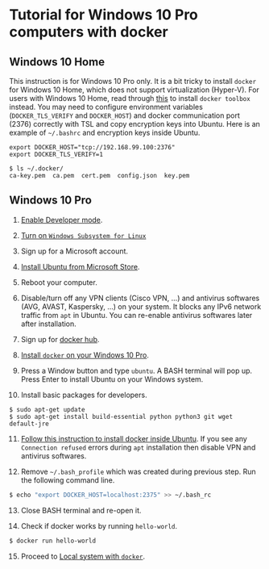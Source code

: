 Tutorial for Windows 10 Pro computers with docker
===============================================

## Windows 10 Home

This instruction is for Windows 10 Pro only. It is a bit tricky to install `docker` for Windows 10 Home, which does not support virtualization (Hyper-V). For users with Windows 10 Home, read through [this](https://gist.github.com/strarsis/44ded0d254066d9cb125ebbb04650d6c) to install `docker toolbox` instead. You may need to configure environment variables (`DOCKER_TLS_VERIFY` and `DOCKER_HOST`) and docker communication port (2376) correctly with TSL and copy encryption keys into Ubuntu. Here is an example of `~/.bashrc` and encryption keys inside Ubuntu.
```
export DOCKER_HOST="tcp://192.168.99.100:2376"
export DOCKER_TLS_VERIFY=1
```
```
$ ls ~/.docker/
ca-key.pem  ca.pem  cert.pem  config.json  key.pem
```

## Windows 10 Pro

1. [Enable Developer mode](https://www.howtogeek.com/292914/what-is-developer-mode-in-windows-10/).

2. [Turn on `Windows Subsystem for Linux`](https://www.pcworld.com/article/3106463/windows/how-to-get-bash-on-windows-10-with-the-anniversary-update.html)

3. Sign up for a Microsoft account.

4. [Install Ubuntu from Microsoft Store](https://www.microsoft.com/en-us/p/ubuntu/9nblggh4msv6?activetab=pivot:overviewtab).

5. Reboot your computer.

6. Disable/turn off any VPN clients (Cisco VPN, ...) and antivirus softwares (AVG, AVAST, Kaspersky, ...) on your system. It blocks any IPv6 network traffic from `apt` in Ubuntu. You can re-enable antivirus softwares later after installation.

7. Sign up for [docker hub](https://hub.docker.com/).

8. [Install `docker` on your Windows 10 Pro](https://hub.docker.com/editions/community/docker-ce-desktop-windows).

9. Press a Window button and type `ubuntu`. A BASH terminal will pop up. Press Enter to install Ubuntu on your Windows system.

10. Install basic packages for developers.
```
$ sudo apt-get update
$ sudo apt-get install build-essential python python3 git wget default-jre
```

11. [Follow this instruction to install docker inside Ubuntu](https://medium.com/@sebagomez/installing-the-docker-client-on-ubuntus-windows-subsystem-for-linux-612b392a44c4). If you see any `Connection refused` errors during `apt` installation then disable VPN and antivirus softwares.

12. Remove `~/.bash_profile` which was created during previous step. Run the following command line.
```bash
$ echo "export DOCKER_HOST=localhost:2375" >> ~/.bash_rc
```

13. Close BASH terminal and re-open it.

14. Check if docker works by running `hello-world`.
```bash
$ docker run hello-world
```

15. Proceed to [Local system with `docker`](tutorial_local_docker.md).